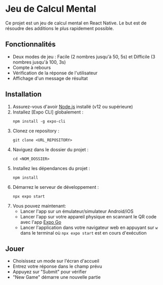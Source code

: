 # Jeu de Calcul Mental

Ce projet est un jeu de calcul mental en React Native. Le but est de résoudre des additions le plus rapidement possible.

## Fonctionnalités

- Deux modes de jeu : Facile (2 nombres jusqu'à 50, 5s) et Difficile (3 nombres jusqu'à 100, 3s)
- Compte à rebours
- Vérification de la réponse de l'utilisateur
- Affichage d'un message de résultat

## Installation

1. Assurez-vous d'avoir [Node.js](https://nodejs.org/) installé (v12 ou supérieure)
2. Installez [Expo CLI] globalement : 
   ```
   npm install -g expo-cli
   ```
3. Clonez ce repository :
   ```
   git clone <URL_REPOSITORY>
   ```
4. Naviguez dans le dossier du projet :
   ```
   cd <NOM_DOSSIER>
   ```
5. Installez les dépendances du projet :
   ```
   npm install
   ```
6. Démarrez le serveur de développement :
   ```
   npx expo start
   ```
7. Vous pouvez maintenant:
   - Lancer l'app sur un émulateur/simulateur Android/iOS
   - Lancer l'app sur votre appareil physique en scannant le QR code avec l'app [Expo Go](https://expo.dev/client)
   - Lancer l'application dans votre navigateur web en appuyant sur `w` dans le terminal où `npx expo start` est en cours d'exécution

## Jouer

- Choisissez un mode sur l'écran d'accueil
- Entrez votre réponse dans le champ prévu
- Appuyez sur "Submit" pour vérifier
- "New Game" démarre une nouvelle partie
